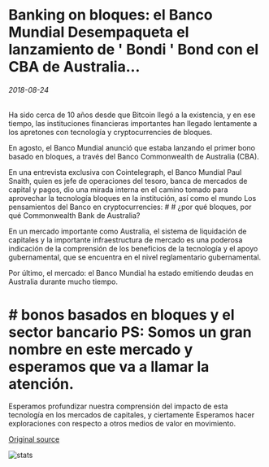 # Banking on bloques: el Banco Mundial Desempaqueta el lanzamiento de ' Bondi ' Bond con el CBA de Australia...

###### 2018-08-24

Ha sido cerca de 10 años desde que Bitcoin llegó a la existencia, y en ese tiempo, las instituciones financieras importantes han llegado lentamente a los apretones con tecnología y cryptocurrencies de bloques.

En agosto, el Banco Mundial anunció que estaba lanzando el primer bono basado en bloques, a través del Banco Commonwealth de Australia (CBA).

En una entrevista exclusiva con Cointelegraph, el Banco Mundial Paul Snaith, quien es jefe de operaciones del tesoro, banca de mercados de capital y pagos, dio una mirada interna en el camino tomado para aprovechar la tecnología bloques en la institución, así como el mundo Los pensamientos del Banco en cryptocurrencies: # # ¿por qué bloques, por qué Commonwealth Bank de Australia?

En un mercado importante como Australia, el sistema de liquidación de capitales y la importante infraestructura de mercado es una poderosa indicación de la comprensión de los beneficios de la tecnología y el apoyo gubernamental, que se encuentra en el nivel reglamentario gubernamental.

Por último, el mercado: el Banco Mundial ha estado emitiendo deudas en Australia durante mucho tiempo.

# # bonos basados en bloques y el sector bancario PS: Somos un gran nombre en este mercado y esperamos que va a llamar la atención.

Esperamos profundizar nuestra comprensión del impacto de esta tecnología en los mercados de capitales, y ciertamente Esperamos hacer exploraciones con respecto a otros medios de valor en movimiento.

[Original source](https://cointelegraph.com/news/banking-on-blockchain-world-bank-unpacks-launch-of-bondi-bond-with-australias-cba)

![stats](https://c.statcounter.com/11760860/0/a89fa40b/1/ "stats")